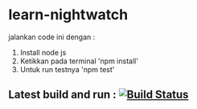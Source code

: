 # learn-nightwatch
jalankan code ini dengan :
1. Install node js
2. Ketikkan pada terminal 'npm install'
3. Untuk run testnya 'npm test'

## Latest build and run : [![Build Status](https://travis-ci.com/setyokun/learn-nightwatch.svg?branch=master)](https://travis-ci.com/setyokun/learn-nightwatch)
